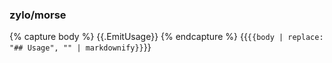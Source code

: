 ### zylo/morse

{% capture body %}
{{.EmitUsage}}
{% endcapture %}
{{`{{body | replace: "## Usage", "" | markdownify}}`}}
